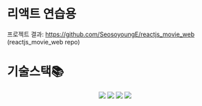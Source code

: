 # 리액트 연습용
프로젝트 결과: https://github.com/SeosoyoungE/reactjs_movie_web (reactjs_movie_web repo)

# 기술스택📚
<div align="center">
<img src="https://img.shields.io/badge/html5-E34F26?style=for-the-badge&logo=html5&logoColor=white"> <img src="https://img.shields.io/badge/css-1572B6?style=for-the-badge&logo=css3&logoColor=white"> <img src="https://img.shields.io/badge/javascript-F7DF1E?style=for-the-badge&logo=javascript&logoColor=black"> <img  src="https://img.shields.io/badge/VScode-007ACC?style=for-the-badge&logo=visualstudiocode&logoColor=white">
</div>
